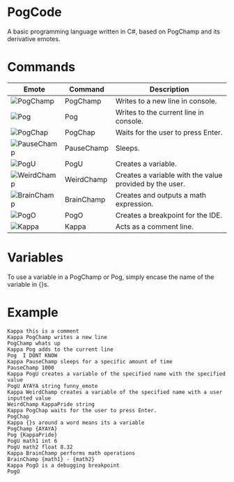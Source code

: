 # PogCode
A basic programming language written in C#, based on PogChamp and its derivative emotes.

# Commands
Emote | Command | Description
------------ | ------------ | -------------
![PogChamp](https://static-cdn.jtvnw.net/emoticons/v1/88/1.0) | PogChamp | Writes to a new line in console.
![Pog](https://cdn.frankerfacez.com/emoticon/210748/1) | Pog | Writes to the current line in console.
![PogChap](https://cdn.frankerfacez.com/emoticon/14935/1) | PogChap | Waits for the user to press Enter.
![PauseChamp](https://cdn.frankerfacez.com/emoticon/349048/1) | PauseChamp | Sleeps.
![PogU](https://cdn.frankerfacez.com/emoticon/256055/1) | PogU | Creates a variable.
![WeirdChamp](https://cdn.frankerfacez.com/emoticon/262468/1) | WeirdChamp | Creates a variable with the value provided by the user.
![BrainChamp](https://cdn.frankerfacez.com/emoticon/384403/1) | BrainChamp | Creates and outputs a math expression.
![PogO](https://cdn.frankerfacez.com/emoticon/401202/1) | PogO | Creates a breakpoint for the IDE.
![Kappa](https://static-cdn.jtvnw.net/emoticons/v1/25/1.0) | Kappa | Acts as a comment line.

# Variables
To use a variable in a PogChamp or Pog, simply encase the name of the variable in {}s.

# Example
```
Kappa this is a comment
Kappa PogChamp writes a new line
PogChamp whats up
Kappa Pog adds to the current line
Pog  I DONT KNOW
Kappa PauseChamp sleeps for a specific amount of time
PauseChamp 1000
Kappa PogU creates a variable of the specified name with the specified value
PogU AYAYA string funny_emote
Kappa WeirdChamp creates a variable of the specified name with a user inputted value
WeirdChamp KappaPride string
Kappa PogChap waits for the user to press Enter.
PogChap
Kappa {}s around a word means its a variable
PogChamp {AYAYA}
Pog {KappaPride}
PogU math1 int 6
PogU math2 float 8.32
Kappa BrainChamp performs math operations
BrainChamp {math1} - {math2}
Kappa PogO is a debugging breakpoint
PogO
```
